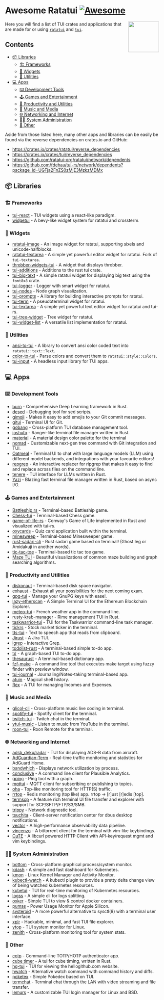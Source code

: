 <!--lint disable awesome-git-repo-age-->

# Awesome Ratatui [![Awesome](https://awesome.re/badge-flat2.svg)](https://awesome.re)

[<img src="https://github.com/ratatui-org.png" align="right" width="100">](https://ratatui.rs)

Here you will find a list of TUI crates and applications that are made for or using [`ratatui`](https://crates.io/crates/ratatui) and [`tui`](https://crates.io/crates/tui).

<!--lint disable awesome-toc-->

## Contents

- [📦 Libraries](#-libraries)
  - [🏗️ Frameworks](#%EF%B8%8F-frameworks)
  - [🧩 Widgets](#-widgets)
  - [🔧 Utilities](#-utilities)
- [💻 Apps](#-apps)
  - [⌨️ Development Tools](#%EF%B8%8F-development-tools)
  - [🕹️ Games and Entertainment](#%EF%B8%8F-games-and-entertainment)
  - [🚀 Productivity and Utilities](#-productivity-and-utilities)
  - [🎼 Music and Media](#-music-and-media)
  - [🌐 Networking and Internet](#-networking-and-internet)
  - [👨‍💻 System Administration](#-system-administration)
  - [🌌 Other](#-other)

Aside from those listed here, many other apps and libraries can be easily be found via the reverse dependencies on crates.io and GitHub:

- https://crates.io/crates/ratatui/reverse_dependencies
- https://crates.io/crates/tui/reverse_dependencies
- https://github.com/ratatui-org/ratatui/network/dependents
- https://github.com/fdehau/tui-rs/network/dependents?package_id=UGFja2FnZS0zMjE3MzkzMDMx

## 📦 Libraries

### 🏗️ Frameworks

- [tui-react](https://crates.io/crates/tui-react) - TUI widgets using a react-like paradigm.
- [widgetui](https://crates.io/crates/widgetui) - A bevy-like widget system for ratatui and crossterm.

### 🧩 Widgets

- [ratatui-image](https://crates.io/crates/ratatui-image) - An image widget for ratatui, supporting sixels and unicode-halfblocks.
- [ratatui-textarea](https://crates.io/crates/ratatui-textarea) - A simple yet powerful editor widget for ratatui. Fork of `tui-textarea`.
- [throbber-widgets-tui](https://crates.io/crates/throbber-widgets-tui) - A widget that displays throbber.
- [tui-additions](https://crates.io/crates/tui-additions) - Additions to the rust tui crate.
- [tui-big-text](https://crates.io/crates/tui-big-text) - A simple ratatui widget for displaying big text using the `font8x8` crate.
- [tui-logger](https://crates.io/crates/tui-logger) - Logger with smart widget for ratatui.
- [tui-nodes](https://crates.io/crates/tui-nodes) - Node graph visualization.
- [tui-prompts](https://crates.io/crates/tui-prompts) - A library for building interactive prompts for ratatui.
- [tui-term](https://crates.io/crates/tui-term) - A pseudoterminal widget for ratatui.
- [tui-textarea](https://crates.io/crates/tui-textarea) - A simple yet powerful text editor widget for ratatui and tui-rs.
- [tui-tree-widget](https://crates.io/crates/tui-tree-widget) - Tree widget for ratatui.
- [tui-widget-list](https://crates.io/crates/tui-widget-list) - A versatile list implementation for ratatui.

### 🔧 Utilities

- [ansi-to-tui](https://crates.io/crates/ansi-to-tui) - A library to convert ansi color coded text into `ratatui::text::Text`.
- [color-to-tui](https://crates.io/crates/color-to-tui) - Parse colors and convert them to `ratatui::style::Colors`.
- [tui-input](https://crates.io/crates/tui-input) - A headless input library for TUI apps.

## 💻 Apps

### ⌨️ Development Tools

- [burn](https://github.com/burn-rs/burn) - Comprehensive Deep Learning framework in Rust.
- [desed](https://github.com/SoptikHa2/desed) - Debugging tool for sed scripts.
- [gimoji](https://github.com/zeenix/gimoji) - Makes it easy to add emojis to your Git commit messages.
- [gitui](https://github.com/extrawurst/gitui) - Terminal UI for Git.
- [gobang](https://github.com/TaKO8Ki/gobang) - Cross-platform TUI database management tool.
- [joshuto](https://github.com/kamiyaa/joshuto) - Ranger-like terminal file manager written in Rust.
- [material](https://github.com/azorng/material) - A material design color palette for the terminal
- [nomad](https://github.com/JosephLai241/nomad) - Customizable next-gen tree command with Git integration and TUI.
- [Oatmeal](https://github.com/dustinblackman/oatmeal) - Terminal UI to chat with large language models (LLM) using different model backends, and integrations with your favourite editors!
- [repgrep](https://github.com/acheronfail/repgrep) - An interactive replacer for ripgrep that makes it easy to find and replace across files on the command line.
- [tenere](https://github.com/pythops/tenere) - TUI interface for LLMs written in Rust.
- [Yazi](https://github.com/sxyazi/yazi) - Blazing fast terminal file manager written in Rust, based on async I/O.

### 🕹️ Games and Entertainment

- [Battleship.rs](https://github.com/deepu105/battleship-rs) - Terminal-based Battleship game.
- [Chess-tui](https://github.com/thomas-mauran/chess-tui) - Terminal-based Chess game.
- [game-of-life-rs](https://github.com/kachark/game-of-life-rs) - Conway's Game of Life implemented in Rust and visualized with tui-rs.
- [oxycards](https://github.com/BrookJeynes/oxycards) - Quiz card application built within the terminal.
- [minesweep](https://github.com/cpcloud/minesweep-rs) - Terminal-based Minesweeper game.
- [rust-sadari-cli](https://github.com/24seconds/rust-sadari-cli) - Rust sadari game based on terminal! (Ghost leg or Amidakuji in another words).
- [tic-tac-toe](https://github.com/thomas-mauran/tic-tac-toe) - Terminal-based tic tac toe game.
- [Maze TUI](https://github.com/agl-alexglopez/maze-tui) - Beautiful visualizations of common maze building and graph searching algorithms.

### 🚀 Productivity and Utilities

- [diskonaut](https://github.com/imsnif/diskonaut) - Terminal-based disk space navigator.
- [exhaust](https://github.com/heyrict/exhaust) - Exhaust all your possibilities for the next coming exam.
- [gpg-tui](https://github.com/orhun/gpg-tui) - Manage your GnuPG keys with ease!.
- [lazy-etherscan](https://github.com/woxjro/lazy-etherscan) - A Simple Terminal UI for the Ethereum Blockchain Explorer.
- [meteo-tui](https://github.com/16arpi/meteo-tui) - French weather app in the command line.
- [rusty-krab-manager](https://github.com/aryakaul/rusty-krab-manager) - Rime management TUI in Rust.
- [taskwarrior-tui](https://github.com/kdheepak/taskwarrior-tui) - TUI for the Taskwarrior command-line task manager.
- [tickrs](https://github.com/tarkah/tickrs) - Stock market ticker in the terminal.
- [tts-tui](https://github.com/lesleyrs/tts-tui) - Text to speech app that reads from clipboard.
- [Jirust](https://github.com/moali87/jirust) - A Jira TUI.
- [igrep](https://github.com/konradsz/igrep) - Interactive Grep.
- [todolist-rust](https://github.com/ebubekirgungor/todolist-rust) - A terminal-based simple to-do app.
- [td](https://github.com/holly-hacker/td) - A graph-based TUI to-do app.
- [thesaurust](https://github.com/QuietPigeon2001/thesaurust) - A terminal-based dictionary app.
- [fzf-make](https://github.com/kyu08/fzf-make) - A command line tool that executes make target using fuzzy finder with preview window.
- [tui-journal](https://github.com/AmmarAbouZor/tui-journal) - Journaling/Notes-taking terminal-based app.
- [atuin](https://github.com/atuinsh/atuin) - Magical shell history.
- [Rex](https://github.com/TheRustyPickle/Rex) - A TUI for managing Incomes and Expenses.

### 🎼 Music and Media

- [glicol-cli](https://github.com/glicol/glicol-cli) - Cross-platform music live coding in terminal.
- [spotify-tui](https://github.com/Rigellute/spotify-tui) - Spotify client for the terminal.
- [twitch-tui](https://github.com/Xithrius/twitch-tui) - Twitch chat in the terminal.
- [ytui-music](https://github.com/sudipghimire533/ytui-music) - Listen to music from YouTube in the terminal.
- [roon-tui](https://github.com/TheAppgineer/roon-tui) - Roon Remote for the terminal.

### 🌐 Networking and Internet

- [adsb_deku/radar](https://github.com/wcampbell0x2a/adsb_deku#radar-tui) - TUI for displaying ADS-B data from aircraft.
- [AdGuardian-Term](https://github.com/Lissy93/AdGuardian-Term) - Real-time traffic monitoring and statistics for AdGuard Home.
- [bandwhich](https://github.com/imsnif/bandwhich) - Displays network utilization by process.
- [conclusive](https://github.com/mrusme/conclusive) - A command line client for Plausible Analytics.
- [gping](https://github.com/orf/gping/) - Ping tool with a graph.
- [mqttui](https://github.com/EdJoPaTo/mqttui) - MQTT client for subscribing or publishing to topics.
- [oha](https://github.com/hatoo/oha) - Top-like monitoring tool for HTTP(S) traffic.
- [rrtop](https://github.com/wojciech-zurek/rrtop) - Redis monitoring (top like) app. rrtop -> \[r\]ust \[r\]edis \[top\].
- [termscp](https://github.com/veeso/termscp) - A feature rich terminal UI file transfer and explorer with support for SCP/SFTP/FTP/S3/SMB.
- [trippy](https://github.com/fujiapple852/trippy) - Network diagnostic tool.
- [tsuchita](https://github.com/kamiyaa/tsuchita) - Client-server notification center for dbus desktop notifications.
- [vector](https://github.com/vectordotdev/vector) - A high-performance observability data pipeline.
- [vincenzo](https://github.com/gabrieldemian/vincenzo) - A bittorrent client for the terminal with vim-like keybindings.
- [CuTE](https://github.com/PThorpe92/CuTE) - A libcurl powered HTTP Client with API-key/request mgmt and vim keybindings.

### 👨‍💻 System Administration

- [bottom](https://github.com/ClementTsang/bottom) - Cross-platform graphical process/system monitor.
- [kdash](https://github.com/kdash-rs/kdash) - A simple and fast dashboard for Kubernetes.
- [kmon](https://github.com/orhun/kmon) - Linux Kernel Manager and Activity Monitor.
- [kubectl-watch](https://github.com/imuxin/kubectl-watch) - A kubectl plugin to provide a pretty delta change view of being watched kubernetes resources.
- [kubetui](https://github.com/sarub0b0/kubetui) - TUI for real-time monitoring of Kubernetes resources.
- [logss](https://github.com/todoesverso/logss) - A simple cli for logs splitting.
- [oxker](https://github.com/mrjackwills/oxker) - Simple TUI to view & control docker containers.
- [pumas](https://github.com/graelo/pumas) - Power Usage Monitor for Apple Silicon.
- [systeroid](https://github.com/orhun/systeroid) - A more powerful alternative to sysctl(8) with a terminal user interface.
- [xplr](https://github.com/sayanarijit/xplr) - Hackable, minimal, and fast TUI file explorer.
- [ytop](https://github.com/cjbassi/ytop) - TUI system monitor for Linux.
- [zenith](https://github.com/bvaisvil/zenith) - Cross-platform monitoring tool for system stats.

### 🌌 Other

- [cotp](https://github.com/replydev/cotp) - Command-line TOTP/HOTP authenticator app.
- [cube timer](https://github.com/paarthmadan/cube) - A tui for cube timing, written in Rust.
- [hg-tui](https://github.com/kaixinbaba/hg-tui) - TUI for viewing the hellogithub.com website.
- [hwatch](https://github.com/blacknon/hwatch) - Alternative watch command with command history and diffs.
- [poketex](https://github.com/ckaznable/poketex) - Simple Pokedex based on TUI.
- [termchat](https://github.com/lemunozm/termchat) - Terminal chat through the LAN with video streaming and file transfer.
- [lemurs](https://github.com/coastalwhite/lemurs) - A customizable TUI login manager for Linux and BSD.
